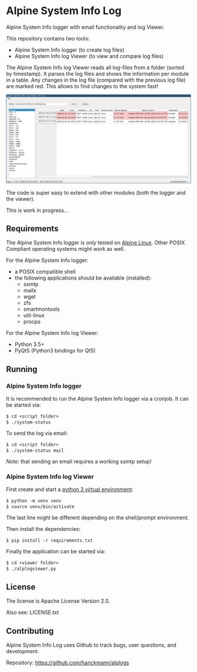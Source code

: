Alpine System Info Log
======================

Alpine System Info logger with email functionality and log Viewer.

This repository contains two tools:

* Alpine System Info logger (to create log files)
* Alpine System Info log Viewer (to view and compare log files)

The Alpine System Info log Viewer reads all log-files from a folder (sorted by timestamp).
It parses the log files and shows the information per module in a table.
Any changes in the log file (compared with the previous log file) are marked red.
This allows to find changes to the system fast!

![CSV Compare screenshot](https://raw.githubusercontent.com/hanckmann/alplogs/master/assets/screenshot1.png)

The code is super easy to extend with other modules (both the logger and the viewer).

This is work in progress...


Requirements
------------

The Alpine System Info logger is _only_ tested on [Alpine Linux](https://www.alpinelinux.org/).
Other POSIX Compliant operating systems might work as well.

For the Alpine System Info logger:

* a POSIX compatible shell
* the following applications should be available (installed):
  - ssmtp
  - mailx
  - wget
  - zfs
  - smartmontools
  - util-linux
  - procps


For the Alpine System Info log Viewer:

* Python 3.5+
* PyQt5 (Python3 bindings for Qt5)


Running
-------


### Alpine System Info logger

It is recommended to run the Alpine System Info logger via a cronjob.
It can be started via:

```
$ cd <script folder>
$ ./system-status
```

To send the log via email:

```
$ cd <script folder>
$ ./system-status mail
```

*Note:* that sending an email requires a working ssmtp setup!


### Alpine System Info log Viewer

First create and start a [python 3 virtual environment](https://docs.python.org/3/library/venv.html#creating-virtual-environments):

```
$ python -m venv venv
$ source venv/bin/activate
```

The last line might be different depending on the shell/prompt environment.

Then install the dependencies:

```
$ pip install -r requirements.txt
```

Finally the application can be started via:

```
$ cd <viewer folder>
$ ./alplogviewer.py
```


License
-------

The license is Apache License Version 2.0.

Also see: LICENSE.txt


Contributing
------------

Alpine System Info Log uses Github to track bugs, user questions, and development.

Repository: https://github.com/hanckmann/alplogs
